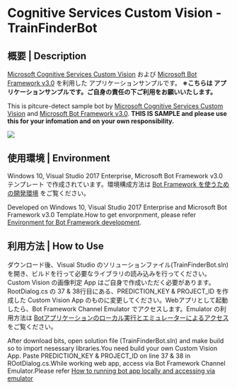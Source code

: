 # Cognitive Services Custom Vision - TrainFinderBot

## 概要 | Description

[Microsoft Cognitive Services Custom Vision](https://azure.microsoft.com/ja-jp/services/cognitive-services/custom-vision-service/) および [Microsoft Bot Framework v3.0](https://www.botframework.com/) を利用した アプリケーションサンプルです。
**※こちらは アプリケーションサンプルです。ご自身の責任の下ご利用をお願いいたします。**

This is pitcure-detect sample bot by [Microsoft Cognitive Services Custom Vision](https://azure.microsoft.com/en-us/services/cognitive-services/custom-vision-service/) and [Microsoft Bot Framework v3.0](https://www.botframework.com/).
**THIS IS SAMPLE and please use this for your infomation and on your own responsibility.**

![](https://msdnshared.blob.core.windows.net/media/2017/09/bluesky_20170913_01-e1505284587518.jpg)

<!--
[アプリケーションをイチから作成する方法]
人工知能パーツ Microsoft Cognitive Services で食べ物画像判定 BOT を作ろう！ --[Custom Vision 編](http://qiita.com/annie/items/293525901020685ad5f6) | [Bot Framework 編](http://qiita.com/annie/items/bd232f67e06c83586ca5)
-->

## 使用環境 | Environment

Windows 10, Visual Studio 2017 Enterprise, Microsoft Bot Framework v3.0 テンプレート で作成されています。環境構成方法は [Bot Framework を使うための開発環境](http://qiita.com/annie/items/edc26c0ee9603e84a2e4#bot-framework-%E3%82%92%E4%BD%BF%E3%81%86%E3%81%9F%E3%82%81%E3%81%AE%E9%96%8B%E7%99%BA%E7%92%B0%E5%A2%83) をご覧ください。

Developed on Windows 10, Visual Studio 2017 Enterprise and Microsoft Bot Framework v3.0 Template.How to get envorpnment, please refer [Environment for Bot Framework development](http://qiita.com/annie/items/edc26c0ee9603e84a2e4#bot-framework-%E3%82%92%E4%BD%BF%E3%81%86%E3%81%9F%E3%82%81%E3%81%AE%E9%96%8B%E7%99%BA%E7%92%B0%E5%A2%83).

## 利用方法 | How to Use

ダウンロード後、Visual Studio のソリューションファイル(TrainFinderBot.sln)を開き、ビルドを行って必要なライブラリの読み込みを行ってください。Custom Vision の画像判定 App はご自身で作成いただく必要があります。<!-- 作成方法は [人工知能パーツ Microsoft Cognitive Services で食べ物画像判定 BOT を作ろう！ [Custom Vision 編]](http://qiita.com/annie/items/293525901020685ad5f6) をご覧ください。--> RootDialog.cs の 37 & 38行目にある、PREDICTION_KEY & PROJECT_ID を作成した Custom Vision App のものに変更してください。Webアプリとして起動したら、Bot Framework Channel Emulator でアクセスします。Emulator の利用方法は [Botアプリケーションのローカル実行とエミュレーターによるアクセス](http://qiita.com/annie/items/edc26c0ee9603e84a2e4#bot%E3%82%A2%E3%83%97%E3%83%AA%E3%82%B1%E3%83%BC%E3%82%B7%E3%83%A7%E3%83%B3%E3%81%AE%E3%83%AD%E3%83%BC%E3%82%AB%E3%83%AB%E5%AE%9F%E8%A1%8C%E3%81%A8%E3%82%A8%E3%83%9F%E3%83%A5%E3%83%AC%E3%83%BC%E3%82%BF%E3%83%BC%E3%81%AB%E3%82%88%E3%82%8B%E3%82%A2%E3%82%AF%E3%82%BB%E3%82%B9) をご覧ください。

After download bits, open solution file (TrainFinderBot.sln) and make build so to import nesessary libraries.You need build your own Custom Vision App. <!-- Please refer [How to create food detect app using Microsoft Cognitive Services Custom Vision API](http://qiita.com/annie/items/293525901020685ad5f6) --> Paste PREDICTION_KEY & PROJECT_ID on line 37 & 38 in ROotDialog.cs.While working web app, access via Bot Framework Channel Emulator.Please refer [How to running bot app locally and accessing via emulator](http://qiita.com/annie/items/edc26c0ee9603e84a2e4#bot%E3%82%A2%E3%83%97%E3%83%AA%E3%82%B1%E3%83%BC%E3%82%B7%E3%83%A7%E3%83%B3%E3%81%AE%E3%83%AD%E3%83%BC%E3%82%AB%E3%83%AB%E5%AE%9F%E8%A1%8C%E3%81%A8%E3%82%A8%E3%83%9F%E3%83%A5%E3%83%AC%E3%83%BC%E3%82%BF%E3%83%BC%E3%81%AB%E3%82%88%E3%82%8B%E3%82%A2%E3%82%AF%E3%82%BB%E3%82%B9)
